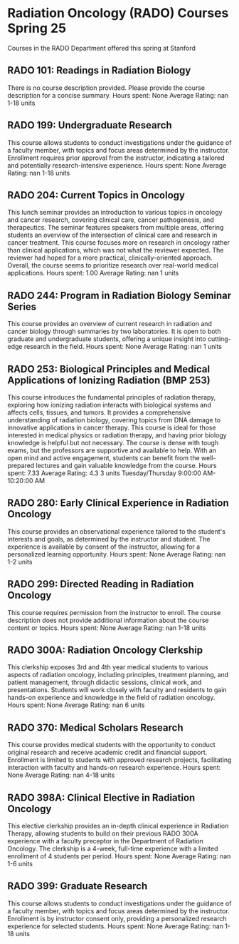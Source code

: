 # Radiation Oncology (RADO) Courses Spring 25 
Courses in the RADO Department offered this spring at Stanford
 ## RADO 101: Readings in Radiation Biology
There is no course description provided. Please provide the course description for a concise summary.
Hours spent: None
Average Rating: nan
1-18 units
## RADO 199: Undergraduate Research
This course allows students to conduct investigations under the guidance of a faculty member, with topics and focus areas determined by the instructor. Enrollment requires prior approval from the instructor, indicating a tailored and potentially research-intensive experience.
Hours spent: None
Average Rating: nan
1-18 units
## RADO 204: Current Topics in Oncology
This lunch seminar provides an introduction to various topics in oncology and cancer research, covering clinical care, cancer pathogenesis, and therapeutics. The seminar features speakers from multiple areas, offering students an overview of the intersection of clinical care and research in cancer treatment.
This course focuses more on research in oncology rather than clinical applications, which was not what the reviewer expected. The reviewer had hoped for a more practical, clinically-oriented approach. Overall, the course seems to prioritize research over real-world medical applications.
Hours spent: 1.00
Average Rating: nan
1 units
## RADO 244: Program in Radiation Biology Seminar Series
This course provides an overview of current research in radiation and cancer biology through summaries by two laboratories. It is open to both graduate and undergraduate students, offering a unique insight into cutting-edge research in the field.
Hours spent: None
Average Rating: nan
1 units
## RADO 253: Biological Principles and Medical Applications of Ionizing Radiation (BMP 253)
This course introduces the fundamental principles of radiation therapy, exploring how ionizing radiation interacts with biological systems and affects cells, tissues, and tumors. It provides a comprehensive understanding of radiation biology, covering topics from DNA damage to innovative applications in cancer therapy.
This course is ideal for those interested in medical physics or radiation therapy, and having prior biology knowledge is helpful but not necessary. The course is dense with tough exams, but the professors are supportive and available to help. With an open mind and active engagement, students can benefit from the well-prepared lectures and gain valuable knowledge from the course.
Hours spent: 7.33
Average Rating: 4.3
3 units
Tuesday/Thursday 9:00:00 AM-10:20:00 AM
## RADO 280: Early Clinical Experience in Radiation Oncology
This course provides an observational experience tailored to the student's interests and goals, as determined by the instructor and student. The experience is available by consent of the instructor, allowing for a personalized learning opportunity.
Hours spent: None
Average Rating: nan
1-2 units
## RADO 299: Directed Reading in Radiation Oncology
This course requires permission from the instructor to enroll. The course description does not provide additional information about the course content or topics.
Hours spent: None
Average Rating: nan
1-18 units
## RADO 300A: Radiation Oncology Clerkship
This clerkship exposes 3rd and 4th year medical students to various aspects of radiation oncology, including principles, treatment planning, and patient management, through didactic sessions, clinical work, and presentations. Students will work closely with faculty and residents to gain hands-on experience and knowledge in the field of radiation oncology.
Hours spent: None
Average Rating: nan
6 units
## RADO 370: Medical Scholars Research
This course provides medical students with the opportunity to conduct original research and receive academic credit and financial support. Enrollment is limited to students with approved research projects, facilitating interaction with faculty and hands-on research experience.
Hours spent: None
Average Rating: nan
4-18 units
## RADO 398A: Clinical Elective in Radiation Oncology
This elective clerkship provides an in-depth clinical experience in Radiation Therapy, allowing students to build on their previous RADO 300A experience with a faculty preceptor in the Department of Radiation Oncology. The clerkship is a 4-week, full-time experience with a limited enrollment of 4 students per period.
Hours spent: None
Average Rating: nan
1-6 units
## RADO 399: Graduate Research
This course allows students to conduct investigations under the guidance of a faculty member, with topics and focus areas determined by the instructor. Enrollment is by instructor consent only, providing a personalized research experience for selected students.
Hours spent: None
Average Rating: nan
1-18 units